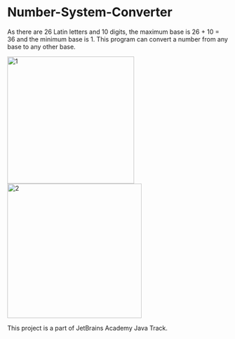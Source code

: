 # Number-System-Converter
 As there are 26 Latin letters and 10 digits, the maximum base is 26 + 10 = 36 and the minimum base is 1.
 This program can convert a number from any base to any other base.
 
<img width="289" alt="1" src="https://user-images.githubusercontent.com/39195528/112605721-9d693880-8e3d-11eb-99ab-549162c5113c.PNG">


<img width="306" alt="2" src="https://user-images.githubusercontent.com/39195528/112605731-a0fcbf80-8e3d-11eb-8524-3cb01b3ab973.PNG">

This project is a part of JetBrains Academy Java Track.

